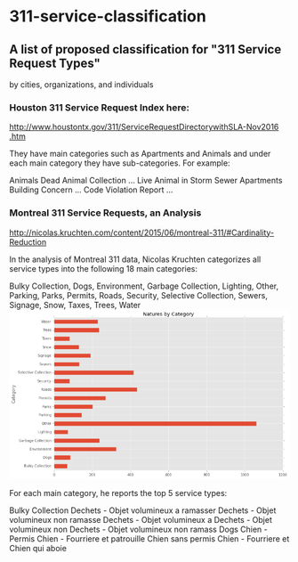 # 311-service-classification

## A list of proposed classification for "311 Service Request Types" 
by cities, organizations, and individuals

### Houston 311 Service Request Index here:
http://www.houstontx.gov/311/ServiceRequestDirectorywithSLA​-Nov2016​.htm
 
They have main categories such as Apartments and Animals and under each main
category they have sub-categories. For example:
 
Animals
       Dead Animal Collection ...
       Live Animal in Storm Sewer
Apartments
       Building Concern ...
       Code Violation Report ...

### Montreal 311 Service Requests, an Analysis
http://nicolas.kruchten.com​/content​/2015​/06​/montreal​-311​/​#Cardinality​-Reduction
 
In the analysis of Montreal 311 data, Nicolas Kruchten categorizes all service
types into the following 18 main categories:
 
Bulky Collection, Dogs, Environment, Garbage Collection, Lighting, Other,
Parking, Parks, Permits, Roads, Security, Selective Collection, Sewers,
Signage, Snow, Taxes, Trees, Water
![categories](https://raw.githubusercontent.com/moqri/311-service-classification/master/images/montreal_categories.png) 
 
For each main category, he reports the top 5 service types:
 
Bulky Collection
	Dechets - Objet volumineux a ramasser
	Dechets - Objet volumineux non ramasse
	Dechets - Objet volumineux a
	Dechets - Objet volumineux non
	Dechets - Objet volumineux non ramass
Dogs
	Chien - Permis
	Chien - Fourriere et patrouille
	Chien sans permis
	Chien - Fourriere et
	Chien qui aboie
  
